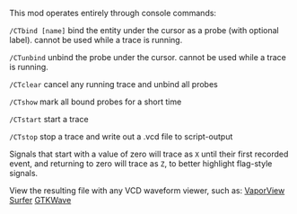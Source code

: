 This mod operates entirely through console commands:

`/CTbind [name]` bind the entity under the cursor as a probe (with optional label). cannot be used while a trace is running.

`/CTunbind` unbind the probe under the cursor. cannot be used while a trace is running.

`/CTclear` cancel any running trace and unbind all probes

`/CTshow` mark all bound probes for a short time

`/CTstart` start a trace

`/CTstop` stop a trace and write out a .vcd file to script-output

Signals that start with a value of zero will trace as `X` until their first recorded event, and returning to zero will trace as `Z`, to better highlight flag-style signals.

View the resulting file with any VCD waveform viewer, such as: [VaporView](https://github.com/Lramseyer/vaporview) [Surfer](https://surfer-project.org/) [GTKWave](https://gtkwave.sourceforge.net/)